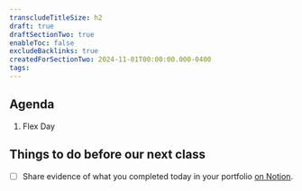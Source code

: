 ```yaml
---
transcludeTitleSize: h2
draft: true
draftSectionTwo: true
enableToc: false
excludeBacklinks: true
createdForSectionTwo: 2024-11-01T00:00:00.000-0400
tags:
---
```

## Agenda
1. Flex Day

## Things to do before our next class
- [ ] Share evidence of what you completed today in your portfolio [on Notion](https://notion.so).